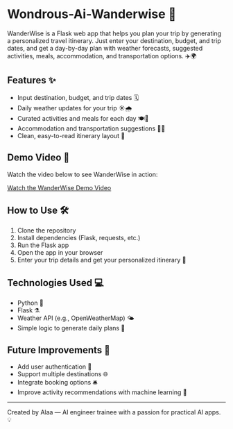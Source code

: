 # Wondrous-Ai-Wanderwise 🚀

WanderWise is a Flask web app that helps you plan your trip by generating a personalized travel itinerary. Just enter your destination, budget, and trip dates, and get a day-by-day plan with weather forecasts, suggested activities, meals, accommodation, and transportation options. ✈️🌍

## Features ✨

- Input destination, budget, and trip dates 🗓️  
- Daily weather updates for your trip ☀️🌧️  
- Curated activities and meals for each day 🍽️🎡  
- Accommodation and transportation suggestions 🏨🚗  
- Clean, easy-to-read itinerary layout 📄

## Demo Video 🎥

Watch the video below to see WanderWise in action:  

[Watch the WanderWise Demo Video](https://drive.google.com/file/d/1fQrkbFscMHwe9SEvn9EsN-c18D-M23Wp/view?usp=sharing)

## How to Use 🛠️

1. Clone the repository  
2. Install dependencies (Flask, requests, etc.)  
3. Run the Flask app  
4. Open the app in your browser  
5. Enter your trip details and get your personalized itinerary 🧳

## Technologies Used 💻

- Python 🐍  
- Flask ⚗️  
- Weather API (e.g., OpenWeatherMap) 🌤️  
- Simple logic to generate daily plans 📝

## Future Improvements 🚧

- Add user authentication 🔐  
- Support multiple destinations 🌐  
- Integrate booking options 🛎️  
- Improve activity recommendations with machine learning 🤖  

---

Created by Alaa — AI engineer trainee with a passion for practical AI apps. 💡
